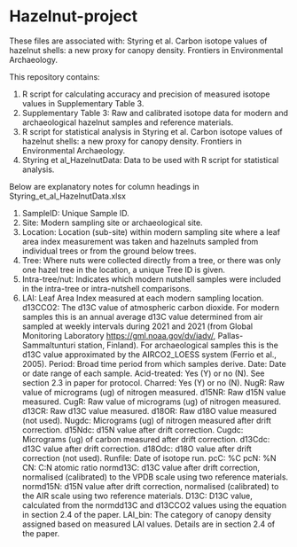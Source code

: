 # Hazelnut-project

These files are associated with: Styring et al. Carbon isotope values of hazelnut shells: a new proxy for canopy density. Frontiers in Environmental Archaeology.

This repository contains:
1. R script for calculating accuracy and precision of measured isotope values in Supplementary Table 3.
2. Supplementary Table 3: Raw and calibrated isotope data for modern and archaeological hazelnut samples and reference materials.
3. R script for statistical analysis in Styring et al. Carbon isotope values of hazelnut shells: a new proxy for canopy density. Frontiers in Environmental Archaeology.
4. Styring et al_HazelnutData: Data to be used with R script for statistical analysis.

Below are explanatory notes for column headings in Styring_et_al_HazelnutData.xlsx

1. SampleID: Unique Sample ID.
2. Site: Modern sampling site or archaeological site.
3. Location: Location (sub-site) within modern sampling site where a leaf area index measurement was taken and hazelnuts sampled from individual trees or from the ground below trees.
4. Tree: Where nuts were collected directly from a tree, or there was only one hazel tree in the location, a unique Tree ID is given.
5. Intra-tree/nut: Indicates which modern nutshell samples were included in the intra-tree or intra-nutshell comparisons.
6. LAI: Leaf Area Index measured at each modern sampling location.
d13CCO2: The d13C value of atmospheric carbon dioxide. For modern samples this is an annual average d13C value determined from air sampled at weekly intervals during 2021 and 2021 (from Global Monitoring Laboratory https://gml.noaa.gov/dv/iadv/, Pallas-Sammaltunturi station, Finland). For archaeological samples this is the d13C value approximated by the AIRCO2_LOESS system (Ferrio et al., 2005). 
Period: Broad time period from which samples derive.
Date: Date or date range of each sample.
Acid-treated: Yes (Y) or no (N). See section 2.3 in paper for protocol. 
Charred: Yes (Y) or no (N).
NugR: Raw value of micrograms (ug) of nitrogen measured.
d15NR: Raw d15N value measured.
CugR: Raw value of micrograms (ug) of nitrogen measured.
d13CR: Raw d13C value measured.
d18OR: Raw d18O value measured (not used).
Nugdc: Micrograms (ug) of nitrogen measured after drift correction.
d15Ndc: d15N value after drift correction.
Cugdc: Micrograms (ug) of carbon measured after drift correction.
d13Cdc: d13C value after drift correction.
d18Odc: d18O value after drift correction (not used).
Runfile: Date of isotope run.
pcC: %C
pcN: %N
CN: C:N atomic ratio
normd13C: d13C value after drift correction, normalised (calibrated) to the VPDB scale using two reference materials.
normd15N: d15N value after drift correction, normalised (calibrated) to the AIR scale using two reference materials.
D13C: D13C value, calculated from the normdd13C and d13CCO2 values using the equation in section 2.4 of the paper.
LAI_bin: The category of canopy density assigned based on measured LAI values. Details are in section 2.4 of the paper.
